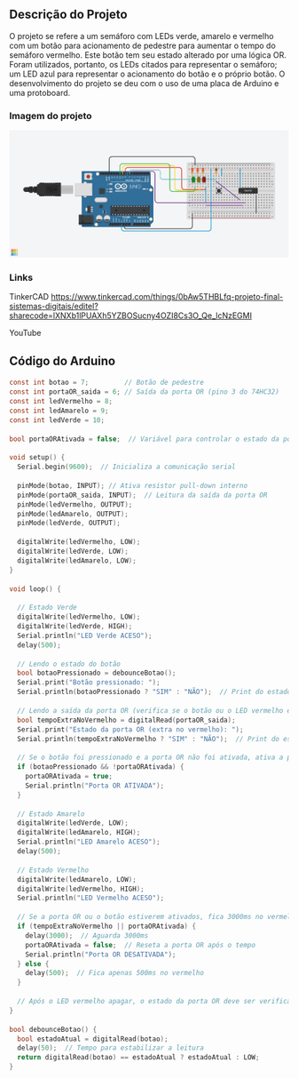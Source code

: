## Descrição do Projeto
O projeto se refere a um semáforo com LEDs verde, amarelo e vermelho com
um botão para acionamento de pedestre para aumentar o tempo do semáforo
vermelho. Este botão tem seu estado alterado por uma lógica OR. Foram utilizados,
portanto, os LEDs citados para representar o semáforo; um LED azul para
representar o acionamento do botão e o próprio botão. O desenvolvimento do
projeto se deu com o uso de uma placa de Arduino e uma protoboard.
### Imagem do projeto


![TinkerCAD](./tinkercad.png)

### Links
TinkerCAD https://www.tinkercad.com/things/0bAw5THBLfq-projeto-final-sistemas-digitais/editel?sharecode=lXNXb1lPUAXh5YZBOSucny4OZI8Cs3O_Qe_lcNzEGMI

YouTube

## Código do Arduino

```c
const int botao = 7;         // Botão de pedestre
const int portaOR_saida = 6; // Saída da porta OR (pino 3 do 74HC32)
const int ledVermelho = 8;
const int ledAmarelo = 9;
const int ledVerde = 10;

bool portaORAtivada = false;  // Variável para controlar o estado da porta OR

void setup() {
  Serial.begin(9600);  // Inicializa a comunicação serial

  pinMode(botao, INPUT); // Ativa resistor pull-down interno
  pinMode(portaOR_saida, INPUT);  // Leitura da saída da porta OR
  pinMode(ledVermelho, OUTPUT);
  pinMode(ledAmarelo, OUTPUT);
  pinMode(ledVerde, OUTPUT);
  
  digitalWrite(ledVermelho, LOW);
  digitalWrite(ledVerde, LOW);
  digitalWrite(ledAmarelo, LOW);
}

void loop() {
  
  // Estado Verde
  digitalWrite(ledVermelho, LOW);
  digitalWrite(ledVerde, HIGH);
  Serial.println("LED Verde ACESO");
  delay(500);
  
  // Lendo o estado do botão
  bool botaoPressionado = debounceBotao(); 
  Serial.print("Botão pressionado: ");
  Serial.println(botaoPressionado ? "SIM" : "NÃO");  // Print do estado do botão

  // Lendo a saída da porta OR (verifica se o botão ou o LED vermelho estão ativados)
  bool tempoExtraNoVermelho = digitalRead(portaOR_saida);
  Serial.print("Estado da porta OR (extra no vermelho): ");
  Serial.println(tempoExtraNoVermelho ? "SIM" : "NÃO");  // Print do estado da porta OR

  // Se o botão foi pressionado e a porta OR não foi ativada, ativa a porta OR
  if (botaoPressionado && !portaORAtivada) {
    portaORAtivada = true;
    Serial.println("Porta OR ATIVADA");
  }

  // Estado Amarelo
  digitalWrite(ledVerde, LOW);
  digitalWrite(ledAmarelo, HIGH);
  Serial.println("LED Amarelo ACESO");
  delay(500);

  // Estado Vermelho
  digitalWrite(ledAmarelo, LOW);
  digitalWrite(ledVermelho, HIGH);
  Serial.println("LED Vermelho ACESO");

  // Se a porta OR ou o botão estiverem ativados, fica 3000ms no vermelho
  if (tempoExtraNoVermelho || portaORAtivada) {
    delay(3000);  // Aguarda 3000ms
    portaORAtivada = false;  // Reseta a porta OR após o tempo
    Serial.println("Porta OR DESATIVADA");
  } else {
    delay(500);  // Fica apenas 500ms no vermelho
  }

  // Após o LED vermelho apagar, o estado da porta OR deve ser verificado novamente
}

bool debounceBotao() {
  bool estadoAtual = digitalRead(botao);
  delay(50);  // Tempo para estabilizar a leitura
  return digitalRead(botao) == estadoAtual ? estadoAtual : LOW;
}
```


